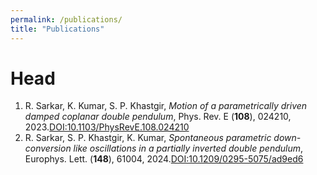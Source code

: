 ```yaml
---
permalink: /publications/
title: "Publications"
---
```

# Head
1. R. Sarkar, K. Kumar, S. P. Khastgir, *Motion of a parametrically driven damped coplanar double pendulum*, Phys. Rev. E (**108**), 024210, 2023.[DOI:10.1103/PhysRevE.108.024210](https://journals.aps.org/pre/abstract/10.1103/PhysRevE.108.024210)
2. R. Sarkar, S. P. Khastgir,  K. Kumar, *Spontaneous parametric down-conversion like oscillations in a partially inverted double pendulum*, Europhys. Lett. (**148**), 61004, 2024.[DOI:10.1209/0295-5075/ad9ed6](https://iopscience.iop.org/article/10.1209/0295-5075/ad9ed6)
